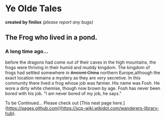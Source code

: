 # Ye Olde Tales

**created by finilox**
_(please report any bugs)_

## The Frog who lived in a pond.
### A long time ago...

before the dragons had come out of their caves in the high mountains, the frogs were thriving in their humid and muddy kingdom. The kingdom of frogs had settled somewhere in ~~Ancient China~~ northern Europe,although the exact location remains a mystery as they are _very_ secretive. In this community there lived a frog whose job was farmer. His name was Fosh. He wore a dirty white chemise, though now brown by age. Fosh has never been bored with his job. "I am never bored of my job, he says."


To be Continued...
Please check out [This neat page here.](https://pages.github.com](https://scp-wiki.wikidot.com/wanderers-library-hub).


